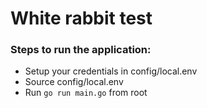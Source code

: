 # White rabbit test

### Steps to run the application:
* Setup your credentials in config/local.env
* Source config/local.env
* Run `go run main.go` from root
